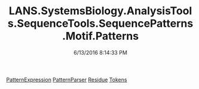 ﻿---
title: LANS.SystemsBiology.AnalysisTools.SequenceTools.SequencePatterns.Motif.Patterns
date: 6/13/2016 8:14:33 PM
---

[PatternExpression](T-LANS.SystemsBiology.AnalysisTools.SequenceTools.SequencePatterns.Motif.Patterns.PatternExpression.html)
[PatternParser](T-LANS.SystemsBiology.AnalysisTools.SequenceTools.SequencePatterns.Motif.Patterns.PatternParser.html)
[Residue](T-LANS.SystemsBiology.AnalysisTools.SequenceTools.SequencePatterns.Motif.Patterns.Residue.html)
[Tokens](T-LANS.SystemsBiology.AnalysisTools.SequenceTools.SequencePatterns.Motif.Patterns.Tokens.html)
